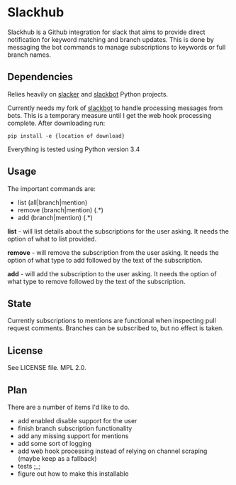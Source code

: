 Slackhub
========================

Slackhub is a Github integration for slack that aims to provide direct notification for keyword matching and branch
updates.  This is done by messaging the bot commands to manage subscriptions to keywords or full branch names.  

Dependencies
------------------------

Relies heavily on [slacker](https://github.com/os/slacker) and [slackbot](https://github.com/lins05/slackbot) Python 
projects.

Currently needs my fork of [slackbot](https://github.com/phospodka/slackbot) to handle processing messages from bots.
This is a temporary measure until I get the web hook processing complete.  After downloading run:

`pip install -e {location of download}`

Everything is tested using Python version 3.4

Usage
------------------------

The important commands are:

* list (all|branch|mention)
* remove (branch|mention) (.*)
* add (branch|mention) (.*)

**list** - will list details about the subscriptions for the user asking.  It needs the option of what to list provided.

**remove** - will remove the subscription from the user asking.  It needs the option of what type to 
add followed by the text of the subscription. 
 
**add** - will add the subscription to the user asking.  It needs the option of what type to 
remove followed by the text of the subscription.
 
State
-------------------------

Currently subscriptions to mentions are functional when inspecting pull request comments.  Branches can be subscribed 
to, but no effect is taken.

License
-------------------------------

See LICENSE file.  MPL 2.0.

Plan
-------------------------

There are a number of items I'd like to do.

* add enabled disable support for the user
* finish branch subscription functionality
* add any missing support for mentions
* add some sort of logging
* add web hook processing instead of relying on channel scraping (maybe keep as a fallback)
* tests ;_;
* figure out how to make this installable
